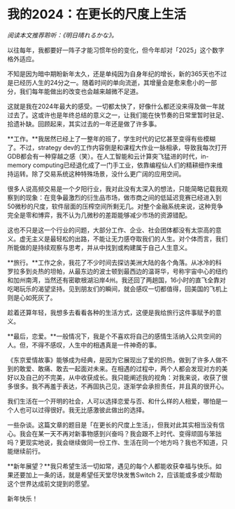 # 我的2024：在更长的尺度上生活

*阅读本文推荐聆听：《明日晴れるかな》。*

以往每年，我都要好一阵子才能习惯年份的变化，但今年却对「2025」这个数字格外适应。

不知是因为暗中期盼新年太久，还是单纯因为自身年纪的增长，新的365天也不过是已经历人生的24分之一。随着时间的单向流逝，其增量会是愈来愈小的一部分，我们每年能做出的改变也会越来越微不足道。

这就是我在2024年最大的感受。一切都太快了，好像什么都还没来得及做一年就过去了。这或许也是年终总结的意义之一，让我们能在快节奏的日常里暂时驻足、拾遗补缺。回顾起来，其实过去的一年还是做了许多事。

**工作。**我居然已经上了一整年的班了，学生时代的记忆甚至变得有些模糊了。不过，strategy dev的工作内容倒是和课程大作业一脉相承，导致我每次打开GDB都会有一种穿越之感（笑）。在人工智能和云计算突飞猛进的时代，in-memory computing已经退化成了一门手工业，依靠编程仙人们的精耕细作来维持运转。除了交易系统这种特殊场景，没什么更广阔的应用空间。

很多人说高频交易是一个夕阳行业，我对此没有太深入的想法，只能简略记载我观察到的现象：在竞争最激烈的衍生品市场，做市商之间的低延迟竞赛已经进入到50微秒的尺度，软件层面的压榨空间所剩无几。对整个金融系统来说，这种竞争完全是零和博弈，我不认为几微秒的差距能够减少市场的资源错配。

这也不只是这一个行业的问题，大部分工作、企业、社会团体都没有太崇高的意义。虚无主义是最轻松的出路，不能让无力感夺取我们的人生。对个体而言，我们所能做的是持续观察与思考，并从中找到或构建属于自己人生意义。

**旅行。**工作之余，我花了不少时间去探访美洲大陆的各个角落。从冰冷的科罗拉多到炎热的坦帕，从最东边的波士顿到最西边的温哥华，号称宇宙中心的纽约和加州南湾，当然还有密歇根湖沿岸4州。我还回了两趟国，16小时的直飞全靠对吃喝玩乐的渴望坚持。见到朋友们的瞬间，就会感叹一切都值得，回美国的飞机上则是心如死灰了。

趁着还算年轻，我想多去看看各种的生活方式，这便是我给旅行这件事赋予的意义。

**最后，恋爱。**一般情况下，我是个不喜欢将自己的感情生活纳入公共空间的人。但，不得不感叹，人生中的相遇真是一件神奇的事。

《东京爱情故事》能够成为经典，是因为它展现出了爱的炽热，做到了许多人做不到的敢爱、敢痛、敢去一起面对未来。在相遇的过程中，两个人都会发现对方的美好以及自己的不完美，从中收获成长。我只能阐述我的视角：对我来说，收获了很多很多。我不再羞于表达，不再固执己见，逐渐学会承担责任，并且真的很开心。

我们生活在一个开明的社会，人可以选择恋爱与否、和什么样的人相爱，哪怕是一个人也可以过得很好。我无比感激彼此做出的选择。

一些杂谈。这篇文章的题目是「在更长的尺度上生活」，但我对此其实相当没有信心。我会在某一天不再对新事物感到兴奋吗？我会跟不上时代、变得顽固与笨拙吗？更现实地说，我会继续做同一份工作、生活在同一个地方吗？我也不知道，只能继续前行。

**新年展望？**我只希望生活一切如常，遇见的每个人都能收获幸福与快乐。如果还要加上一条的话，就是希望任天堂尽快发售Switch 2，应该能或多或少帮助这个世界达成前文提到的愿望。

新年快乐！